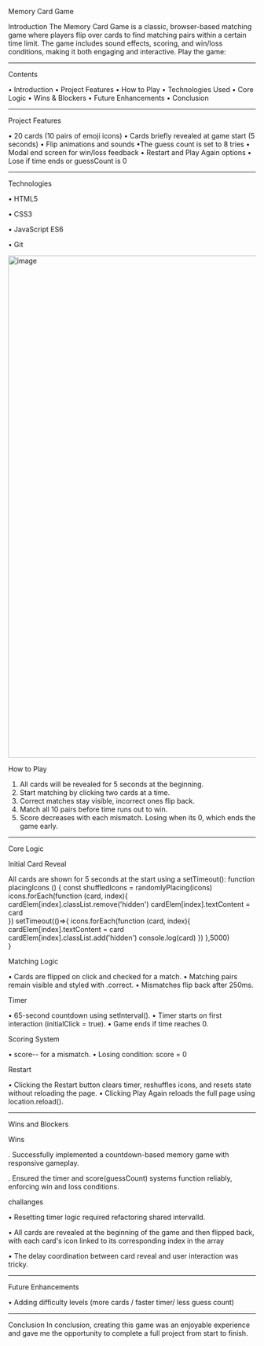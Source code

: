  Memory Card Game
 
Introduction
The Memory Card Game is a classic, browser-based matching game where players flip over cards to find matching pairs within a certain time limit. The game includes sound effects, scoring, and win/loss conditions, making it both engaging and interactive.
Play the game:

________________________________________
Contents

•	Introduction
•	Project Features
•	How to Play
•	Technologies Used
•	Core Logic
•	Wins & Blockers
•	Future Enhancements
•	Conclusion
________________________________________
Project Features

•	20 cards (10 pairs of emoji icons)
•	Cards briefly revealed at game start (5 seconds)
•	Flip animations and sounds
•The guess count is set to 8 tries
•	Modal end screen for win/loss feedback
•	Restart and Play Again options
•	Lose if time ends or guessCount is 0
________________________________________
Technologies

•	HTML5

•	CSS3

•	JavaScript ES6

•	Git

<img width="1217" height="1021" alt="image" src="https://github.com/user-attachments/assets/b34881d9-1f00-465c-92cf-fcd616f34009" />

How to Play
1.	All cards will be revealed for 5 seconds at the beginning.
2.	Start matching by clicking two cards at a time.
3.	Correct matches stay visible, incorrect ones flip back.
4.	Match all 10 pairs before time runs out to win.
5.	Score decreases with each mismatch. Losing when its 0, which ends the game early.
________________________________________

 Core Logic
 
Initial Card Reveal

All cards are shown for 5 seconds at the start using a setTimeout():
function placingIcons () {
    const shuffledIcons = randomlyPlacing(icons)
             icons.forEach(function (card, index){
                cardElem[index].classList.remove('hidden')
                cardElem[index].textContent = card   
            })
    setTimeout(()=>{
         icons.forEach(function (card, index){
        cardElem[index].textContent = card   
        cardElem[index].classList.add('hidden')
        console.log(card) 
    })
},5000)    
}

Matching Logic

•	Cards are flipped on click and checked for a match.
•	Matching pairs remain visible and styled with .correct.
•	Mismatches flip back after 250ms.

Timer

•	65-second countdown using setInterval().
•	Timer starts on first interaction (initialClick = true).
•	Game ends if time reaches 0.

Scoring System

•	score-- for a mismatch.
•	Losing condition: score = 0

Restart

•	Clicking the Restart button clears timer, reshuffles icons, and resets state without reloading the page.
•	Clicking Play Again reloads the full page using location.reload().
________________________________________
Wins and Blockers

 Wins
 
. Successfully implemented a countdown-based memory game with responsive gameplay.
  
. Ensured the timer and score(guessCount) systems function reliably, enforcing win and loss conditions.


challanges

•	Resetting timer logic required refactoring shared intervalId.

• All cards are revealed at the beginning of the game and then flipped back, with each card's icon linked to its corresponding index in the array

•	 The delay coordination between card reveal and user interaction was tricky.
________________________________________
 Future Enhancements
 
•	Adding difficulty levels (more cards / faster timer/ less guess count)

________________________________________
Conclusion
In conclusion, creating this game was an enjoyable experience and gave me the opportunity to complete a full project from start to finish.
